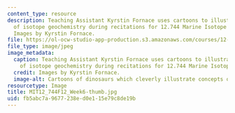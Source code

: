 ```yaml
---
content_type: resource
description: Teaching Assistant Kyrstin Fornace uses cartoons to illustrate concepts
  of isotope geochemistry during recitations for 12.744 Marine Isotope Chemistry.
  Images by Kyrstin Fornace.
file: https://ol-ocw-studio-app-production.s3.amazonaws.com/courses/12-744-marine-isotope-chemistry-fall-2012/fb5abc7a9677238ed0e115e79c8de19b_MIT12_744F12_Week6-thumb.jpg
file_type: image/jpeg
image_metadata:
  caption: Teaching Assistant Kyrstin Fornace uses cartoons to illustrate concepts
    of isotope geochemistry during recitations for 12.744 Marine Isotope Chemistry.
  credit: Images by Kyrstin Fornace.
  image-alt: Cartoons of dinosaurs which cleverly illustrate concepts of isotope geochemistry.
resourcetype: Image
title: MIT12_744F12_Week6-thumb.jpg
uid: fb5abc7a-9677-238e-d0e1-15e79c8de19b
---
```

